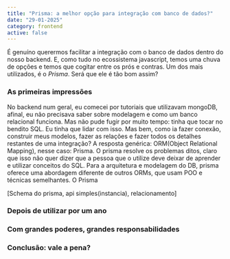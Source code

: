 ```yaml
---
title: "Prisma: a melhor opção para integração com banco de dados?"
date: "29-01-2025"
category: frontend
active: false
---
```

É genuíno querermos facilitar a integração com o banco de dados dentro do nosso backend. E, como tudo no ecossistema javascript, temos uma chuva de opções e temos que cogitar entre os prós e contras. Um dos mais utilizados, é o *Prisma*. Será que ele é tão bom assim?

### As primeiras impressões 

No backend num geral, eu comecei por tutoriais que utilizavam mongoDB, afinal, eu não precisava saber sobre modelagem e como um banco relacional funciona. Mas não pude fugir por muito tempo: tinha que tocar no bendito SQL. Eu tinha que lidar com isso. Mas bem, como ia fazer conexão, construir meus modelos, fazer as relações e fazer todos os detalhes restantes de uma integração?
A resposta genérica: ORM(Object Relational Mapping), nesse caso: Prisma. O prisma resolve os problemas ditos, claro que isso não quer dizer que a pessoa que o utilize deve deixar de aprender e utilizar conceitos do SQL.
Para a arquitetura e modelagem do DB, prisma oferece uma abordagem diferente de outros ORMs, que usam POO e técnicas semelhantes. O Prisma 

[Schema do prisma, api simples(instancia), relacionamento]


### Depois de utilizar por um ano
### Com grandes poderes, grandes responsabilidades

### Conclusão: vale a pena?